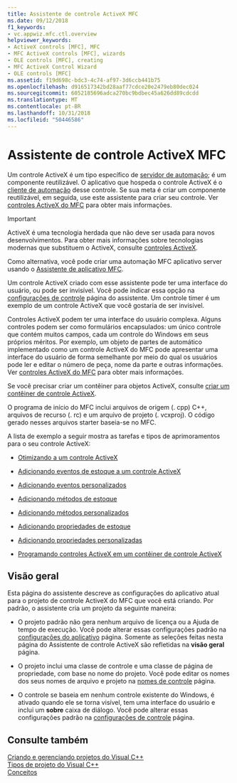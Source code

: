 ```yaml
---
title: Assistente de controle ActiveX MFC
ms.date: 09/12/2018
f1_keywords:
- vc.appwiz.mfc.ctl.overview
helpviewer_keywords:
- ActiveX controls [MFC], MFC
- MFC ActiveX controls [MFC], wizards
- OLE controls [MFC], creating
- MFC ActiveX Control Wizard
- OLE controls [MFC]
ms.assetid: f19d698c-bdc3-4c74-af97-3d6ccb441b75
ms.openlocfilehash: d916517342bd28aaf77cdce20e2479eb80dec024
ms.sourcegitcommit: 6052185696adca270bc9bdbec45a626dd89cdcdd
ms.translationtype: MT
ms.contentlocale: pt-BR
ms.lasthandoff: 10/31/2018
ms.locfileid: "50446586"
---
```

# <a name="mfc-activex-control-wizard"></a>Assistente de controle ActiveX MFC

Um controle ActiveX é um tipo específico de [servidor de automação](../../mfc/automation-servers.md); é um componente reutilizável. O aplicativo que hospeda o controle ActiveX é o [cliente de automação](../../mfc/automation-clients.md) desse controle. Se sua meta é criar um componente reutilizável, em seguida, use este assistente para criar seu controle. Ver [controles ActiveX do MFC](../../mfc/mfc-activex-controls.md) para obter mais informações.

>[!IMPORTANT]
> ActiveX é uma tecnologia herdada que não deve ser usada para novos desenvolvimentos. Para obter mais informações sobre tecnologias modernas que substituem o ActiveX, consulte [controles ActiveX](../activex-controls.md).

Como alternativa, você pode criar uma automação MFC aplicativo server usando o [Assistente de aplicativo MFC](../../mfc/reference/mfc-application-wizard.md).

Um controle ActiveX criado com esse assistente pode ter uma interface do usuário, ou pode ser invisível. Você pode indicar essa opção na [configurações de controle](../../mfc/reference/control-settings-mfc-activex-control-wizard.md) página do assistente. Um controle timer é um exemplo de um controle ActiveX que você gostaria de ser invisível.

Controles ActiveX podem ter uma interface do usuário complexa. Alguns controles podem ser como formulários encapsulados: um único controle que contém muitos campos, cada um controle do Windows em seus próprios méritos. Por exemplo, um objeto de partes de automático implementado como um controle ActiveX do MFC pode apresentar uma interface do usuário de forma semelhante por meio do qual os usuários pode ler e editar o número de peça, nome da parte e outras informações. Ver [controles ActiveX do MFC](../../mfc/mfc-activex-controls.md) para obter mais informações.

Se você precisar criar um contêiner para objetos ActiveX, consulte [criar um contêiner de controle ActiveX](../../mfc/reference/creating-an-mfc-activex-control-container.md).

O programa de início do MFC inclui arquivos de origem (. cpp) C++, arquivos de recurso (. rc) e um arquivo de projeto (. vcxproj). O código gerado nesses arquivos starter baseia-se no MFC.

A lista de exemplo a seguir mostra as tarefas e tipos de aprimoramentos para o seu controle ActiveX:

- [Otimizando a um controle ActiveX](../../mfc/mfc-activex-controls-optimization.md)

- [Adicionando eventos de estoque a um controle ActiveX](../../mfc/mfc-activex-controls-adding-stock-events-to-an-activex-control.md)

- [Adicionando eventos personalizados](../../mfc/mfc-activex-controls-adding-custom-events.md)

- [Adicionando métodos de estoque](../../mfc/mfc-activex-controls-adding-stock-methods.md)

- [Adicionando métodos personalizados](../../mfc/mfc-activex-controls-adding-custom-methods.md)

- [Adicionando propriedades de estoque](../../mfc/mfc-activex-controls-adding-stock-properties.md)

- [Adicionando propriedades personalizadas](../../mfc/mfc-activex-controls-adding-custom-properties.md)

- [Programando controles ActiveX em um contêiner de controle ActiveX](../../mfc/programming-activex-controls-in-a-activex-control-container.md)

## <a name="overview"></a>Visão geral

Esta página do assistente descreve as configurações do aplicativo atual para o projeto de controle ActiveX do MFC que você está criando. Por padrão, o assistente cria um projeto da seguinte maneira:

- O projeto padrão não gera nenhum arquivo de licença ou a Ajuda de tempo de execução. Você pode alterar essas configurações padrão na [configurações do aplicativo](../../mfc/reference/application-settings-mfc-activex-control-wizard.md) página. Somente as seleções feitas nesta página do Assistente de controle ActiveX são refletidas na **visão geral** página.

- O projeto inclui uma classe de controle e uma classe de página de propriedade, com base no nome do projeto. Você pode editar os nomes dos seus nomes de arquivo e projeto na [nomes de controle](../../mfc/reference/control-names-mfc-activex-control-wizard.md) página.

- O controle se baseia em nenhum controle existente do Windows, é ativado quando ele se torna visível, tem uma interface do usuário e inclui um **sobre** caixa de diálogo. Você pode alterar essas configurações padrão na [configurações de controle](../../mfc/reference/control-settings-mfc-activex-control-wizard.md) página.

## <a name="see-also"></a>Consulte também

[Criando e gerenciando projetos do Visual C++](../../ide/creating-and-managing-visual-cpp-projects.md)<br/>
[Tipos de projeto do Visual C++](../../ide/visual-cpp-project-types.md)<br/>
[Conceitos](../../atl/active-template-library-atl-concepts.md)

